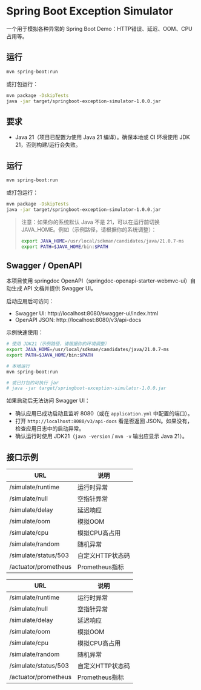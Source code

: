 # Spring Boot Exception Simulator

一个用于模拟各种异常的 Spring Boot Demo：HTTP错误、延迟、OOM、CPU占用等。

## 运行

```bash
mvn spring-boot:run
```

或打包运行：

```bash
mvn package -DskipTests
java -jar target/springboot-exception-simulator-1.0.0.jar
```

## 要求

- Java 21（项目已配置为使用 Java 21 编译）。确保本地或 CI 环境使用 JDK 21，否则构建/运行会失败。

## 运行

```bash
mvn spring-boot:run
```

或打包运行：

```bash
mvn package -DskipTests
java -jar target/springboot-exception-simulator-1.0.0.jar
```

> 注意：如果你的系统默认 Java 不是 21，可以在运行前切换 JAVA_HOME。例如（示例路径，请根据你的系统调整）：
>
> ```bash
> export JAVA_HOME=/usr/local/sdkman/candidates/java/21.0.7-ms
> export PATH=$JAVA_HOME/bin:$PATH
> ```

## Swagger / OpenAPI

本项目使用 springdoc OpenAPI（springdoc-openapi-starter-webmvc-ui）自动生成 API 文档并提供 Swagger UI。

启动应用后可访问：

- Swagger UI: http://localhost:8080/swagger-ui/index.html
- OpenAPI JSON: http://localhost:8080/v3/api-docs

示例快速使用：

```bash
# 使用 JDK21（示例路径，请根据你的环境调整）
export JAVA_HOME=/usr/local/sdkman/candidates/java/21.0.7-ms
export PATH=$JAVA_HOME/bin:$PATH

# 本地运行
mvn spring-boot:run

# 或已打包的可执行 jar
# java -jar target/springboot-exception-simulator-1.0.0.jar
```

如果启动后无法访问 Swagger UI：

- 确认应用已成功启动且监听 8080（或在 `application.yml` 中配置的端口）。
- 打开 `http://localhost:8080/v3/api-docs` 看是否返回 JSON。如果没有，检查应用日志中的启动异常。
- 确认运行时使用 JDK21（`java -version` / `mvn -v` 输出应显示 Java 21）。

## 接口示例

| URL | 说明 |
|------|-----|
| /simulate/runtime | 运行时异常 |
| /simulate/null | 空指针异常 |
| /simulate/delay | 延迟响应 |
| /simulate/oom | 模拟OOM |
| /simulate/cpu | 模拟CPU高占用 |
| /simulate/random | 随机异常 |
| /simulate/status/503 | 自定义HTTP状态码 |
| /actuator/prometheus | Prometheus指标 |

| URL | 说明 |
|------|-----|
| /simulate/runtime | 运行时异常 |
| /simulate/null | 空指针异常 |
| /simulate/delay | 延迟响应 |
| /simulate/oom | 模拟OOM |
| /simulate/cpu | 模拟CPU高占用 |
| /simulate/random | 随机异常 |
| /simulate/status/503 | 自定义HTTP状态码 |
| /actuator/prometheus | Prometheus指标 |
